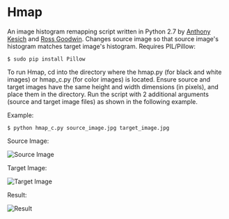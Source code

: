 Hmap
====

An image histogram remapping script written in Python 2.7 by [Anthony Kesich](http://akesich.com) and [Ross Goodwin](http://rossgoodwin.com). Changes source image so that source image's histogram matches target image's histogram. Requires PIL/Pillow:

    $ sudo pip install Pillow

To run Hmap, cd into the directory where the hmap.py (for black and white images) or hmap_c.py (for color images) is located. Ensure source and target images have the same height and width dimensions (in pixels), and place them in the directory. Run the script with 2 additional arguments (source and target image files) as shown in the following example.

Example:

    $ python hmap_c.py source_image.jpg target_image.jpg


Source Image:

![Source Image](http://imgur.com/MGCUWZo.jpg "Source Image")


Target Image:

![Target Image](http://imgur.com/vuGrjAY.jpg "Target Image")


Result:

![Result](http://imgur.com/KavoDjf.jpg "Result")
